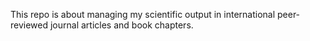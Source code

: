 This repo is about managing my scientific output in international peer-reviewed journal articles and book chapters.
